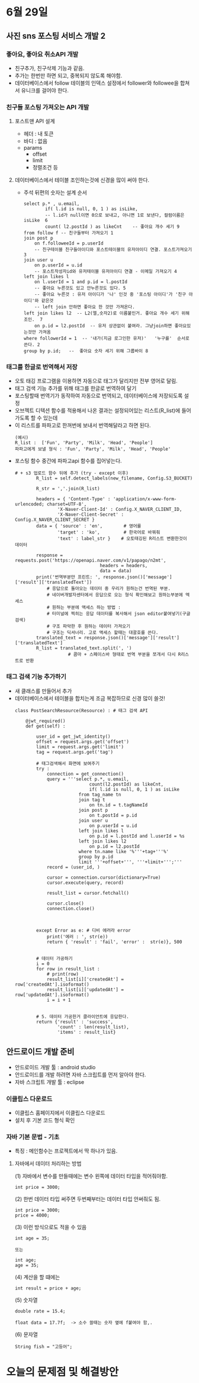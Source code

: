 # 6월 29일

## 사진 sns 포스팅 서비스 개발 2
### 좋아요, 좋아요 취소API 개발
- 친구추가, 친구삭제 기능과 같음.
- 추가는 한번만 하면 되고, 중복되지 않도록 해야함.
- 데이터베이스에서 follow 테이블의 인덱스 설정에서 follower와 followee을 합쳐서 유니크를 걸어야 한다.

### 친구들 포스팅 가져오는 API 개발
1. 포스트맨 API 설계
   - 헤더 : 내 토큰
   - 바디 : 없음
   - params 
     - offset
     - limit
     - 정렬조건 등

2. 데이터베이스에서 테이블 조인하는것에 신경을 많이 써야 한다.
   - 주석 뒤편의 숫자는 설계 순서
        ```
        select p.* , u.email,
                if( l.id is null, 0, 1 ) as isLike,
                -- l.id가 null이면 0으로 보내고, 아니면 1로 보낸다, 컬럼이름은 isLike  6
                count( l2.postId ) as likeCnt    -- 좋아요 개수 세기 9
        from follow f -- 친구들부터 가져오기 1
        join post p
            on f.followeeId = p.userId 
            -- 친구테이블 친구들아이디와 포스트테이블의 유저아이디 연결. 포스트가져오기 3
        join user u
            on p.userId = u.id 
            -- 포스트작성자id와 유저테이블 유저아이디 연결 - 이메일 가져오기 4
        left join likes l
            on l.userId = 1 and p.id = l.postId
            -- 좋아요 누른것도 있고 안누른것도 있다. 5
            -- 좋아요 누른것 : 유저 아이디가 '나' 인것 중 '포스팅 아이디'가 '친구 아이디'와 같은것
            -- left join 안하면 좋아요 한 것만 가져온다.
        left join likes l2  -- L2(엘,숫자2)로 이름붙인거. 좋아요 개수 세기 위해 조인.  7
            on p.id = l2.postId  -- 유저 상관없이 붙여라. 그냥join하면 좋아요있는것만 가져옴
        where followerId = 1  -- '내가(지금 로그인한 유저)'   '누구를'  순서로 쓴다. 2
        group by p.id;   --  좋아요 숫자 세기 위해 그룹바이 8
        ```


### 태그를 한글로 번역해서 저장
- 오토 태깅 프로그램을 이용하면 자동으로 태그가 달리지만 전부 영어로 달림.
- 태그 검색 기능 추가를 위해 태그를 한글로 번역하여 달기
- 포스팅할때 번역기가 동작하여 자동으로 번역되고, 데이터베이스에 저장되도록 설정
- 오브젝트 디텍션 함수를 적용해서 나온 결과는 설정되어있는 리스트(R_list)에 들어가도록 할 수 있는데
- 이 리스트를 파파고로 한꺼번에 보내서 번역해달라고 하면 된다.
    ```
    (예시)
    R_list :  ['Fun', 'Party', 'Milk', 'Head', 'People']
    파파고에게 보낼 형식 : 'Fun', 'Party', 'Milk', 'Head', 'People'

    ```
- 포스팅 함수 중간에 파파고api 함수를 집어넣는다.
    ```
    # + s3 업로드 함수 뒤에 추가 (try - except 이후)
            R_list = self.detect_labels(new_filename, Config.S3_BUCKET)

            R_str = ','.join(R_list)

            headers = { 'Content-Type' : 'application/x-www-form-urlencoded; charset=UTF-8',
                    'X-Naver-Client-Id' : Config.X_NAVER_CLIENT_ID,
                    'X-Naver-Client-Secret' : Config.X_NAVER_CLIENT_SECRET }
            data = { 'source' : 'en',        # 영어를 
                    'target' : 'ko',         # 한국어로 바꿔줘
                    'text' : label_str }    # 오토태깅된 R리스트 변환한것이 데이터

            response = requests.post('https://openapi.naver.com/v1/papago/n2mt', 
                                    headers = headers, 
                                    data = data)
            print('번역부분만 프린트: ', response.json()['message']['result']['translatedText'])
                # 응답으로 돌아오는 데이터 중 우리가 원하는건 번역된 부분.
                # 네이버개발자센터에서 응답으로 오는 형식 확인해보고 원하는부분에 엑세스
                # 원하는 부분에 액세스 하는 방법 :
                # 터미널에 찍히는 응답 데이터를 복사해서 json editor붙여넣기(구글검색)
                # 구조 파악한 후 원하는 데이터 가져오기
                # 구조는 딕셔너리. 고로 액세스 할때는 대괄호를 쓴다.
            translated_text = response.json()['message']['result']['translatedText']
            R_list = translated_text.split(', ') 
                        # 콤마 + 스페이스바 형태로 번역 부분을 쪼개서 다시 R리스트로 반환
    ```

### 태그 검색 기능 추가하기
- 새 클래스를 만들어서 추가
- 데이터베이스에서 테이블을 합치는게 조금 복잡하므로 신경 많이 쓸것!
    ```
    class PostSearchResource(Resource) : # 태그 검색 API

        @jwt_required()
        def get(self) :

            user_id = get_jwt_identity()
            offset = request.args.get('offset')
            limit = request.args.get('limit')
            tag = request.args.get('tag')

            # 태그검색해서 화면에 보여주기
            try : 
                connection = get_connection()
                query = '''select p.*, u.email,
                                count(l2.postId) as likeCnt,
                                if( l.id is null, 0, 1 ) as isLike 
                            from tag_name tn
                            join tag t 
                                on tn.id = t.tagNameId
                            join post p
                                on t.postId = p.id
                            join user u
                                on p.userId = u.id 
                            left join likes l          
                                on p.id = l.postId and l.userId = %s
                            left join likes l2
                                on p.id = l2.postId  
                            where tn.name like '%'''+tag+'''%'
                            group by p.id
                            limit '''+offset+''', '''+limit+''';'''
                record = (user_id, )

                cursor = connection.cursor(dictionary=True)
                cursor.execute(query, record)

                result_list = cursor.fetchall()

                cursor.close()
                connection.close()
                


            except Error as e: # 디비 에러라 error
                print('에러 : ', str(e))
                return { 'result' : 'fail', 'error' :  str(e)}, 500


            # 데이터 가공하기
            i = 0
            for row in result_list :
                # print(row)
                result_list[i]['createdAt'] = row['createdAt'].isoformat()
                result_list[i]['updatedAt'] = row['updatedAt'].isoformat()
                i = i + 1


            # 5. 데이터 가공한거 클라이언트에 응답한다.
            return {'result' : 'success',
                    'count' : len(result_list), 
                    'items' : result_list}

    ```


## 안드로이드 개발 준비
- 안드로이드 개발 툴 : android studio
- 안드로이드를 개발 하려면 자바 스크립트를 먼저 알아야 한다.
- 자바 스크립트 개발 툴 : eclipse

### 이클립스 다운로드
- 이클립스 홈페이지에서 이클립스 다운로드
- 설치 후 기본 코드 형식 확인

### 자바 기본 문법 - 기초
- 특징 : 메인함수는 프로젝트에서 딱 하나가 있음.

1. 자바에서 데이터 처리하는 방법

    (1) 자바에서 변수를 만들때에는 변수 왼쪽에 데이터 타입을 적어줘야함.
    ```
    int price = 3000;
    ```

    (2) 한번 데이터 타입 써주면 두번째부터는 데이터 타입 안써줘도 됨.
    ```
    int price = 3000;
    price = 4000;
    ```

    (3) 이런 방식으로도 적을 수 있음
    ```
    int age = 35;

    또는
            
    int age;
    age = 35;	
    ```

    (4) 계산을 할 떄에는
    ```
    int result = price + age;
    ```

    (5) 숫자열
    ```
    double rate = 15.4;
            
    float data = 17.7f;  -> 소수 쓸때는 숫자 옆에 f붙여야 함,.
    ```

    (6) 문자열
    ```
    String fish = "고등어";
    ```

# 오늘의 문제점 및 해결방안


